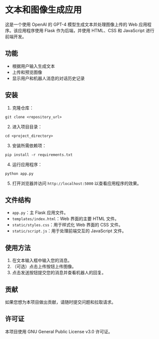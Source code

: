 # 文本和图像生成应用

这是一个使用 OpenAI 的 GPT-4 模型生成文本并处理图像上传的 Web 应用程序。该应用程序使用 Flask 作为后端，并使用 HTML、CSS 和 JavaScript 进行前端开发。

## 功能

- 根据用户输入生成文本
- 上传和预览图像
- 显示用户和机器人消息的对话历史记录

## 安装

1. 克隆仓库：

```
git clone <repository_url>
```

2. 进入项目目录：

```
cd <project_directory>
```

3. 安装所需依赖项：

```
pip install -r requirements.txt
```

4. 运行应用程序：

```
python app.py
```

5. 打开浏览器并访问 `http://localhost:5000` 以查看应用程序的效果。

## 文件结构

- `app.py`：主 Flask 应用文件。
- `templates/index.html`：Web 界面的主要 HTML 文件。
- `static/styles.css`：用于样式化 Web 界面的 CSS 文件。
- `static/script.js`：用于处理前端交互的 JavaScript 文件。

## 使用方法

1. 在文本输入框中输入您的消息。
2. （可选）点击上传按钮上传图像。
3. 点击发送按钮提交您的消息并查看机器人的回复。

## 贡献

如果您想为本项目做出贡献，请随时提交问题和拉取请求。

## 许可证

本项目使用 GNU General Public License v3.0 许可证。
